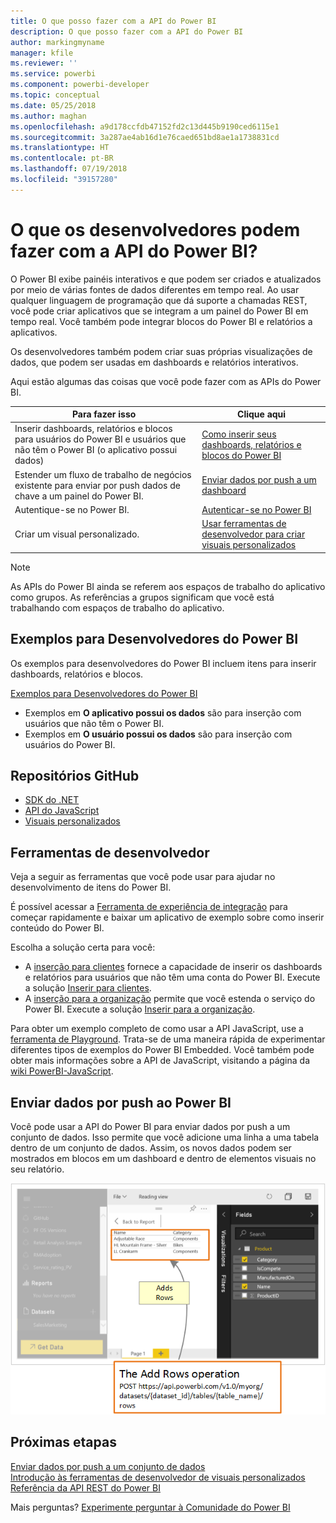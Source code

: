 ```yaml
---
title: O que posso fazer com a API do Power BI
description: O que posso fazer com a API do Power BI
author: markingmyname
manager: kfile
ms.reviewer: ''
ms.service: powerbi
ms.component: powerbi-developer
ms.topic: conceptual
ms.date: 05/25/2018
ms.author: maghan
ms.openlocfilehash: a9d178ccfdb47152fd2c13d445b9190ced6115e1
ms.sourcegitcommit: 3a287ae4ab16d1e76caed651bd8ae1a1738831cd
ms.translationtype: HT
ms.contentlocale: pt-BR
ms.lasthandoff: 07/19/2018
ms.locfileid: "39157280"
---
```

# <a name="what-can-developers-do-with-the-power-bi-api"></a>O que os desenvolvedores podem fazer com a API do Power BI?
O Power BI exibe painéis interativos e que podem ser criados e atualizados por meio de várias fontes de dados diferentes em tempo real. Ao usar qualquer linguagem de programação que dá suporte a chamadas REST, você pode criar aplicativos que se integram a um painel do Power BI em tempo real. Você também pode integrar blocos do Power BI e relatórios a aplicativos.

Os desenvolvedores também podem criar suas próprias visualizações de dados, que podem ser usadas em dashboards e relatórios interativos. 

Aqui estão algumas das coisas que você pode fazer com as APIs do Power BI.

| **Para fazer isso** | **Clique aqui** |
| --- | --- |
| Inserir dashboards, relatórios e blocos para usuários do Power BI e usuários que não têm o Power BI (o aplicativo possui dados) |[Como inserir seus dashboards, relatórios e blocos do Power BI](embedding-content.md) |
| Estender um fluxo de trabalho de negócios existente para enviar por push dados de chave a um painel do Power BI. |[Enviar dados por push a um dashboard](walkthrough-push-data.md) |
| Autentique-se no Power BI. |[Autenticar-se no Power BI](get-azuread-access-token.md) |
| Criar um visual personalizado. |[Usar ferramentas de desenvolvedor para criar visuais personalizados](../service-custom-visuals-getting-started-with-developer-tools.md) |

> [!NOTE]
> As APIs do Power BI ainda se referem aos espaços de trabalho do aplicativo como grupos. As referências a grupos significam que você está trabalhando com espaços de trabalho do aplicativo.
> 
> 

## <a name="power-bi-developer-samples"></a>Exemplos para Desenvolvedores do Power BI
Os exemplos para desenvolvedores do Power BI incluem itens para inserir dashboards, relatórios e blocos.

[Exemplos para Desenvolvedores do Power BI](https://github.com/Microsoft/PowerBI-Developer-Samples)

* Exemplos em **O aplicativo possui os dados** são para inserção com usuários que não têm o Power BI.
* Exemplos em **O usuário possui os dados** são para inserção com usuários do Power BI.

## <a name="github-repositories"></a>Repositórios GitHub
* [SDK do .NET](https://github.com/Microsoft/PowerBI-CSharp)
* [API do JavaScript](https://github.com/Microsoft/PowerBI-JavaScript)
* [Visuais personalizados](https://github.com/Microsoft/PowerBI-visuals)

## <a name="developer-tools"></a>Ferramentas de desenvolvedor
Veja a seguir as ferramentas que você pode usar para ajudar no desenvolvimento de itens do Power BI.

É possível acessar a [Ferramenta de experiência de integração](https://aka.ms/embedsetup) para começar rapidamente e baixar um aplicativo de exemplo sobre como inserir conteúdo do Power BI.

Escolha a solução certa para você:
* A [inserção para clientes](embedding.md#embedding-for-your-customers) fornece a capacidade de inserir os dashboards e relatórios para usuários que não têm uma conta do Power BI. Execute a solução [Inserir para clientes](https://aka.ms/embedsetup/AppOwnsData).
* A [inserção para a organização](embedding.md#embedding-for-your-organization) permite que você estenda o serviço do Power BI. Execute a solução [Inserir para a organização](https://aka.ms/embedsetup/UserOwnsData).

Para obter um exemplo completo de como usar a API JavaScript, use a [ferramenta de Playground](https://microsoft.github.io/PowerBI-JavaScript/demo). Trata-se de uma maneira rápida de experimentar diferentes tipos de exemplos do Power BI Embedded. Você também pode obter mais informações sobre a API de JavaScript, visitando a página da [wiki PowerBI-JavaScript](https://github.com/Microsoft/powerbi-javascript/wiki).

## <a name="push-data-into-power-bi"></a>Enviar dados por push ao Power BI
Você pode usar a API do Power BI para enviar dados por push a um conjunto de dados. Isso permite que você adicione uma linha a uma tabela dentro de um conjunto de dados. Assim, os novos dados podem ser mostrados em blocos em um dashboard e dentro de elementos visuais no seu relatório.

![Exemplo de envio de dados por push](media/what-can-you-do/powerbi-push-data.png)

## <a name="next-steps"></a>Próximas etapas
[Enviar dados por push a um conjunto de dados](walkthrough-push-data.md)  
[Introdução às ferramentas de desenvolvedor de visuais personalizados](../service-custom-visuals-getting-started-with-developer-tools.md) 
[Referência da API REST do Power BI](https://docs.microsoft.com/rest/api/power-bi/)  

Mais perguntas? [Experimente perguntar à Comunidade do Power BI](http://community.powerbi.com/)
